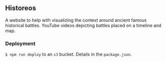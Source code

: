 ## Historeos
A website to help with visualizing the context around ancient famous historical battles. YouTube videos depicting battles placed on a timeline and map.

### Deployment
`$ npm run deploy` to an `s3` bucket. Details in the `package.json`.
